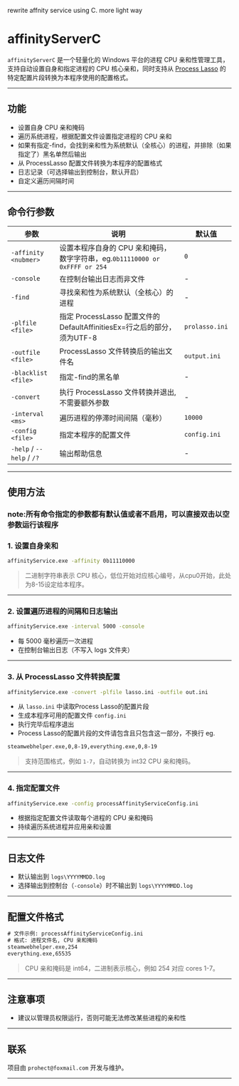 rewrite affnity service using C. more light way
# affinityServerC

`affinityServerC` 是一个轻量化的 Windows 平台的进程 CPU 亲和性管理工具，支持自动设置自身和指定进程的 CPU 核心亲和，同时支持从 [Process Lasso](https://bitsum.com/) 的特定配置片段转换为本程序使用的配置格式。

---

## 功能

- 设置自身 CPU 亲和掩码
- 遍历系统进程，根据配置文件设置指定进程的 CPU 亲和
- 如果有指定-find，会找到亲和性为系统默认（全核心）的进程，并排除（如果指定了）黑名单然后输出
- 从 ProcessLasso 配置文件转换为本程序的配置格式
- 日志记录（可选择输出到控制台，默认开启）
- 自定义遍历间隔时间

---

## 命令行参数

| 参数 | 说明 | 默认值 |
|------|------|--------|
| `-affinity <nubmer>` | 设置本程序自身的 CPU 亲和掩码，数字字符串，eg.`0b11110000 or 0xFFFF or 254` | `0` |
| `-console` | 在控制台输出日志而非文件 | - |
| `-find` | 寻找亲和性为系统默认（全核心）的进程 | - |
| `-plfile <file>` | 指定 ProcessLasso 配置文件的DefaultAffinitiesEx=行之后的部分，须为UTF-8 | `prolasso.ini` |
| `-outfile <file>` | ProcessLasso 文件转换后的输出文件名 | `output.ini` |
| `-blacklist <file>` | 指定-find的黑名单 | - |
| `-convert` | 执行 ProcessLasso 文件转换并退出, 不需要额外参数 | - |
| `-interval <ms>` | 遍历进程的停滞时间间隔（毫秒） | `10000` |
| `-config <file>` | 指定本程序的配置文件 | `config.ini` |
| `-help` / `--help` / `/?` | 输出帮助信息 | - |

---

## 使用方法

### note:所有命令指定的参数都有默认值或者不启用，可以直接双击以空参数运行该程序

### 1. 设置自身亲和

```bash
affinityService.exe -affinity 0b11110000
```

> 二进制字符串表示 CPU 核心，低位开始对应核心编号，从cpu0开始，此处为8-15设定给本程序。

---

### 2. 设置遍历进程的间隔和日志输出

```bash
affinityService.exe -interval 5000 -console
```

* 每 5000 毫秒遍历一次进程
* 在控制台输出日志（不写入 logs 文件夹）

---

### 3. 从 ProcessLasso 文件转换配置

```bash
affinityService.exe -convert -plfile lasso.ini -outfile out.ini
```

* 从 `lasso.ini` 中读取Process Lasso的配置片段
* 生成本程序可用的配置文件 `config.ini`
* 执行完毕后程序退出
* Process Lasso的配置片段的文件请包含且只包含这一部分，不换行 eg.
```bash
steamwebhelper.exe,0,8-19,everything.exe,0,8-19
```


> 支持范围格式，例如 `1-7`，自动转换为 int32 CPU 亲和掩码。

---

### 4. 指定配置文件

```bash
affinityService.exe -config processAffinityServiceConfig.ini
```

* 根据指定配置文件读取每个进程的 CPU 亲和掩码
* 持续遍历系统进程并应用亲和设置

---

## 日志文件

* 默认输出到 `logs\YYYYMMDD.log`
* 选择输出到控制台（`-console`）时不输出到 `logs\YYYYMMDD.log`

---

## 配置文件格式

```txt
# 文件示例: processAffinityServiceConfig.ini
# 格式: 进程文件名, CPU 亲和掩码
steamwebhelper.exe,254
everything.exe,65535
```

> CPU 亲和掩码是 int64，二进制表示核心，例如 254 对应 cores 1-7。

---

## 注意事项

* 建议以管理员权限运行，否则可能无法修改某些进程的亲和性

---


## 联系

项目由 `prohect@foxmail.com` 开发与维护。

----
